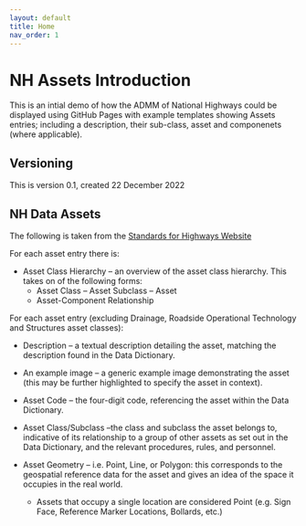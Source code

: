```yaml
---
layout: default
title: Home
nav_order: 1
---
```

# NH Assets Introduction

This is an intial demo of how the ADMM of National Highways could be displayed using GitHub Pages with example templates showing Assets entries; including a description, their sub-class, asset and componenets (where applicable).

## Versioning

This is version 0.1, created 22 December 2022

## NH Data Assets 

The following is taken from the [Standards for Highways Website](https://standardsforhighways.co.uk/ha/standards/admm/index.htm)

For each asset entry there is:

- Asset Class Hierarchy – an overview of the asset class hierarchy. This takes on of the following forms:
    - Asset Class – Asset Subclass – Asset
    - Asset-Component Relationship

For each asset entry (excluding Drainage, Roadside Operational Technology and Structures asset classes):

- Description – a textual description detailing the asset, matching the description found in the Data Dictionary.

- An example image – a generic example image demonstrating the asset (this may be further highlighted to specify the asset in context).

- Asset Code – the four-digit code, referencing the asset within the Data Dictionary.

- Asset Class/Subclass –the class and subclass the asset belongs to, indicative of its relationship to a group of other assets as set out in the Data Dictionary, and the relevant procedures, rules, and personnel.

- Asset Geometry – i.e. Point, Line, or Polygon: this corresponds to the geospatial reference data for the asset and gives an idea of the space it occupies in the real world.
    - Assets that occupy a single location are considered Point (e.g. Sign Face, Reference Marker Locations, Bollards, etc.)

